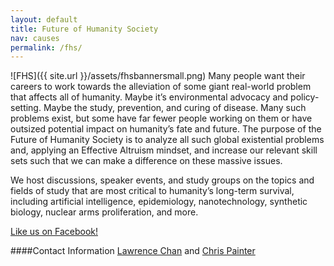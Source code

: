 ```yaml
---
layout: default
title: Future of Humanity Society
nav: causes
permalink: /fhs/
---
```

![FHS]({{ site.url }}/assets/fhsbannersmall.png)
Many people want their careers to work towards the alleviation of some giant real-world problem that affects all of humanity. Maybe it’s environmental advocacy and policy-setting. Maybe the study, prevention, and curing of disease. Many such problems exist, but some have far fewer people working on them or have outsized potential impact on humanity’s fate and future. The purpose of the Future of Humanity Society is to analyze all such global existential problems and, applying an Effective Altruism mindset, and increase our relevant skill sets such that we can make a difference on these massive issues.

We host discussions, speaker events, and study groups on the topics and fields of study that are most critical to humanity’s long-term survival, including artificial intelligence, epidemiology, nanotechnology, synthetic biology, nuclear arms proliferation, and more.

[Like us on Facebook!](https://www.facebook.com/futureofhumanitysociety/timeline)

####Contact Information
[Lawrence Chan](/team/#Lawrence-Chan) and [Chris Painter](/team/#Chris-Painter)
